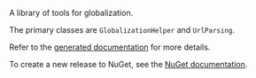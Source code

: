 A library of tools for globalization.

The primary classes are `GlobalizationHelper` and `UrlParsing`.

Refer to the [generated documentation](docs/generated.md) for more details.

To create a new release to NuGet, see the [NuGet documentation](docs/nuget.md).